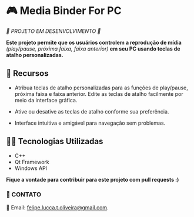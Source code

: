 # **🎮 Media Binder For PC**
_🚧 PROJETO EM DESENVOLVIMENTO 🚧_

**Este projeto permite que os usuários controlem a reprodução de mídia** _(play/pause, próxima faixa, faixa anterior)_ **em seu PC usando teclas de atalho personalizadas.**

## 🚀 Recursos
- Atribua teclas de atalho personalizadas para as funções de play/pause, próxima faixa e faixa anterior.
Edite as teclas de atalho facilmente por meio da interface gráfica.

- Ative ou desative as teclas de atalho conforme sua preferência.

- Interface intuitiva e amigável para navegação sem problemas.

## 👨‍💻 Tecnologias Utilizadas
- C++ 
- Qt Framework
- Windows API

**Fique a vontade para contribuir para este projeto com pull requests :)**

### **📌 CONTATO**

📧 Email: [felipe.lucca.t.oliveira@gmail.com](mailto:felipe.lucca.t.oliveira@gmail.com).